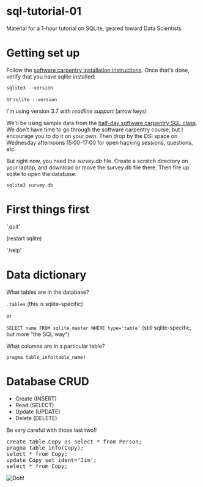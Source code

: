 # sql-tutorial-01
Material for a 1-hour tutorial on SQLite, geared toward Data Scientists.

# Getting set up
Follow the [software carpentry installation instructions](http://www.thehackerwithin.org/davis/swc-installation.html).
Once that's done, verify that you have sqlite installed:

`sqlite3 --version`

or `sqlite --version`

I'm using version 3.7 *with readline support* (arrow keys)

We'll be using sample data from the [half-day software carpentry SQL class](http://swcarpentry.github.io/sql-novice-survey/).
We don't have time to go through the software carpentry course, but I encourage you to do it on your own.
Then drop by the DSI space on Wednesday afternoons 15:00-17:00 for open hacking sessions, questions, etc.

But right now, you need the *survey.db* file.
Create a scratch directory on your laptop, and download or move the survey.db file there.
Then fire up sqlite to open the database:

`sqlite3 survey.db`

# First things first
'.quit'

(restart sqlite)

'.help'

# Data dictionary

What tables are in the database?

`.tables` (this is sqlite-specific)

or

`SELECT name FROM sqlite_master WHERE type='table'` (still sqlite-specific, but more "the SQL way")

What columns are in a particular table?

`pragma table_info(table_name)`

# Database CRUD
* Create (INSERT)
* Read (SELECT)
* Update (UPDATE)
* Delete (DELETE)

Be very careful with those last two!!

<pre>
create table Copy as select * from Person;
pragma table_info(Copy);
select * from Copy;
update Copy set ident='Jim';
select * from Copy;
</pre>
<img src="http://vignette2.wikia.nocookie.net/pacificrim/images/0/09/Homer-Simpson-wingnuts-doh.gif/revision/latest?cb=20130909105555" alt="Doh!"/>
